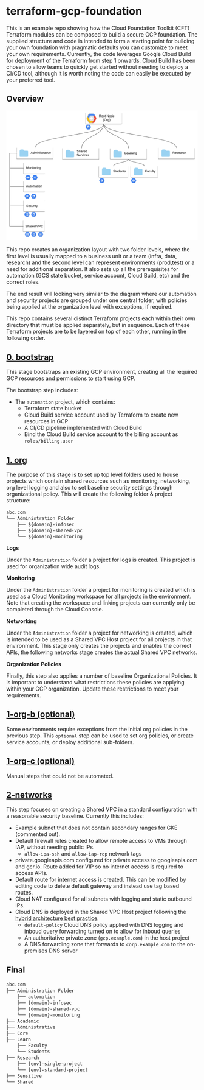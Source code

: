 # terraform-gcp-foundation

This is an example repo showing how the Cloud Foundation Toolkit (CFT) Terraform modules can be composed to build a secure GCP foundation. The supplied structure and code is intended to form a starting point for building your own foundation with pragmatic defaults you can customize to meet your own requirements. Currently, the code leverages Google Cloud Build for deployment of the Terraform from step 1 onwards. Cloud Build has been chosen to allow teams to quickly get started without needing to deploy a CI/CD tool, although it is worth noting the code can easily be executed by your preferred tool.

## Overview

![business folder units](business-units.png)

This repo creates an organization layout with two folder levels, where the first level is usually mapped to a business unit or a team (infra, data, research) and the second level can represent environments (prod,test) or a need for additional separation. It also sets up all the prerequisites for automation (GCS state bucket, service account, Cloud Build, etc) and the correct roles.

The end result will looking very similar to the diagram where our automation and security projects are grouped under one central folder, with policies being applied at the organization level with exceptions, if required.

This repo contains several distinct Terraform projects each within their own directory that must be applied separately, but in sequence. Each of these Terraform projects are to be layered on top of each other, running in the following order.

## [0. bootstrap](./0-bootstrap)


This stage bootstraps an existing GCP environment, creating all the required GCP resources and permissions to start using GCP.

The bootstrap step includes:

* The `automation` project, which contains:
    * Terraform state bucket
    * Cloud Build service account used by Terraform to create new resources in GCP
    * A CI/CD pipeline implemented with Cloud Build
    * Bind the Cloud Build service account to the billing account as `roles/billing.user`

## [1. org](./1-org)

The purpose of this stage is to set up top level folders used to house projects which contain shared resources such as monitoring, networking, org level logging and also to set baseline security settings through organizational policy. This will create the following folder & project structure:

```
abc.com
└── Administration Folder
    ├── ${domain}-infosec
    ├── ${domain}-shared-vpc
    └── ${domain}-monitoring
```

<b>Logs</b>

Under the `Administration` folder a project for logs is created. This project is used for organization wide audit logs.

<b>Monitoring</b>

Under the `Administration` folder a project for monitoring is created which is used as a Cloud Monitoring workspace for all projects in the environment. Note that creating the workspace and linking projects can currently only be completed through the Cloud Console.

<b>Networking</b>

Under the `Administration` folder a project for networking is created, which is intended to be used as a Shared VPC Host project for all projects in that environment. This stage only creates the projects and enables the correct APIs, the following networks stage creates the actual Shared VPC networks.

<b>Organization Policies</b>

Finally, this step also applies a number of baseline Organizational Policies. It is important to understand what restrictions these policies are applying within your GCP organization. Update these restrictions to meet your requirements.

## [1-org-b (optional)](./1-org-b/)

Some environments require exceptions from the initial org policies in the previous step. This `optional` step can be used to set org policies, or create service accounts, or deploy additional sub-folders.

## [1-org-c (optional)](./1-org-c/)

Manual steps that could not be automated.

## [2-networks](./2-networks/)

This step focuses on creating a Shared VPC in a standard configuration with a reasonable security baseline. Currently this includes:

* Example subnet that does not contain secondary ranges for GKE (commented out).
* Default firewall rules created to allow remote access to VMs through IAP, without needing public IPs.
    * `allow-ipa-ssh` and `allow-iap-rdp` network tags
* private.googleapis.com configured for private access to googleapis.com and gcr.io. Route added for VIP so no internet access is required to access APIs.
* Default route for internet access is created. This can be modified by editing code to delete default gateway and instead use tag based routes.
* Cloud NAT configured for all subnets with logging and static outbound IPs.
* Cloud DNS is deployed in the Shared VPC Host project following the [hybrid architecture best practice](https://cloud.google.com/dns/docs/best-practices-dns#hybrid_architecture_using_a_single_shared_vpc_network).
    * `default-policy` Cloud DNS policy applied with DNS logging and inboud query forwarding turned on to allow for inboud queries
    * An authoritative private zone (`gcp.example.com`) in the host project
    * A DNS forwarding zone that forwards to `corp.example.com` to the on-premises DNS server

## Final

```
abc.com
├── Administration Folder
    ├── automation
    ├── {domain}-infosec
    ├── {domain}-shared-vpc
    └── {domain}-monitoring
├── Academic
├── Administrative
├── Core
├── Learn
    ├── Faculty
    └── Students
├── Research
    ├── {env}-single-project
    └── {env}-standard-project
├── Sensitive
└── Shared
```

